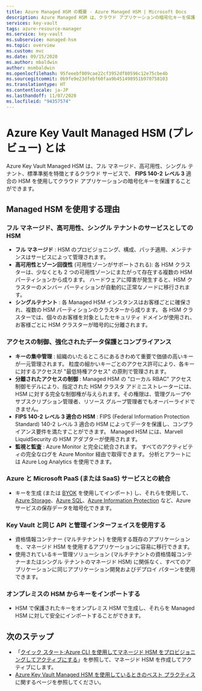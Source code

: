 ```yaml
---
title: Azure Managed HSM の概要 - Azure Managed HSM | Microsoft Docs
description: Azure Managed HSM は、クラウド アプリケーションの暗号化キーを保護するクラウド サービスです。
services: key-vault
tags: azure-resource-manager
ms.service: key-vault
ms.subservice: managed-hsm
ms.topic: overview
ms.custom: mvc
ms.date: 09/15/2020
ms.author: mbaldwin
author: msmbaldwin
ms.openlocfilehash: 95feeebf009cae22cf3952df80596c12e75cbe4b
ms.sourcegitcommit: 0b9fe9e23dfebf60faa9b451498951b970758103
ms.translationtype: HT
ms.contentlocale: ja-JP
ms.lasthandoff: 11/07/2020
ms.locfileid: "94357574"
---
```

# <a name="what-is-azure-key-vault-managed-hsm-preview"></a>Azure Key Vault Managed HSM (プレビュー) とは

Azure Key Vault Managed HSM は、フル マネージド、高可用性、シングル テナント、標準準拠を特徴とするクラウド サービスで、 **FIPS 140-2 レベル 3** 適合の HSM を使用してクラウド アプリケーションの暗号化キーを保護することができます。  

## <a name="why-use-managed-hsm"></a>Managed HSM を使用する理由

### <a name="fully-managed-highly-available-single-tenant-hsm-as-a-service"></a>フル マネージド、高可用性、シングル テナントのサービスとしての HSM

- **フル マネージド** : HSM のプロビジョニング、構成、パッチ適用、メンテナンスはサービスによって管理されます。 
- **高可用性とゾーン回復性** (可用性ゾーンがサポートされる): 各 HSM クラスターは、少なくとも 2 つの可用性ゾーンにまたがって存在する複数の HSM パーティションから成ります。 ハードウェアに障害が発生すると、HSM クラスターのメンバー パーティションが自動的に正常なノードに移行されます。
- **シングルテナント** : 各 Managed HSM インスタンスはお客様ごとに確保され、複数の HSM パーティションのクラスターから成ります。 各 HSM クラスターでは、個々のお客様を対象としたセキュリティ ドメインが使用され、お客様ごとに HSM クラスターが暗号的に分離されます。


### <a name="access-control-enhanced-data-protection--compliance"></a>アクセスの制御、強化されたデータ保護とコンプライアンス

- **キーの集中管理** : 組織のいたるところにあるきわめて重要で価値の高いキーが一元管理されます。 粒度の細かいキーごとのアクセス許可により、各キーに対するアクセスが "最低特権アクセス" の原則で管理されます。
- **分離されたアクセスの制御** : Managed HSM の "ローカル RBAC" アクセス制御モデルにより、指定された HSM クラスタ アドミニストレーターには、HSM に対する完全な制御権が与えられます。その権限は、管理グループやサブスクリプション管理者、リソース グループ管理者でもオーバーライドできません。
- **FIPS 140-2 レベル 3 適合の HSM** : FIPS (Federal Information Protection Standard) 140-2 レベル 3 適合の HSM によってデータを保護し、コンプライアンス要件を満たすことができます。 Managed HSM には、Marvell LiquidSecurity の HSM アダプターが使用されます。
- **監視と監査** : Azure Monitor と完全に統合されます。 すべてのアクティビティの完全なログを Azure Monitor 経由で取得できます。 分析とアラートには Azure Log Analytics を使用できます。

### <a name="integrated-with-azure-and-microsoft-paassaas-services"></a>Azure と Microsoft PaaS (または SaaS) サービスとの統合 

- キーを生成 (または [BYOK](hsm-protected-keys-byok.md) を使用してインポート) し、それらを使用して、[Azure Storage](../../storage/common/customer-managed-keys-overview.md)、[Azure SQL](../../azure-sql/database/transparent-data-encryption-byok-overview.md)、[Azure Information Protection](/azure/information-protection/byok-price-restrictions) など、Azure サービスの保存データを暗号化できます。

### <a name="uses-same-api-and-management-interfaces-as-key-vault"></a>Key Vault と同じ API と管理インターフェイスを使用する

- 資格情報コンテナー (マルチテナント) を使用する既存のアプリケーションを、マネージド HSM を使用するアプリケーションに容易に移行できます。
- 使用されているキー管理ソリューション (マルチテナントの資格情報コンテナーまたはシングル テナントのマネージド HSM) に関係なく、すべてのアプリケーションに同じアプリケーション開発およびデプロイ パターンを使用できます。

### <a name="import-keys-from-your-on-premise-hsms"></a>オンプレミスの HSM からキーをインポートする

- HSM で保護されたキーをオンプレミス HSM で生成し、それらを Managed HSM に対して安全にインポートすることができます。

## <a name="next-steps"></a>次のステップ
- 「[クイック スタート:Azure CLI を使用してマネージド HSM をプロビジョニングしてアクティブにする](quick-create-cli.md)」を参照して、マネージド HSM を作成してアクティブにします。
- [Azure Key Vault Managed HSM を使用しているときのベスト プラクティス](best-practices.md)に関するページを参照してください。

